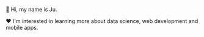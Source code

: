 👋  Hi, my name is Ju.

❤️  I'm interested in learning more about data science, web development and mobile apps.
